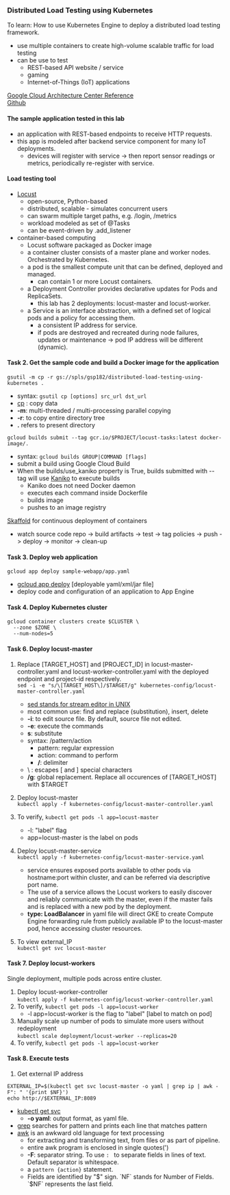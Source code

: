 ### Distributed Load Testing using Kubernetes

To learn: How to use Kubernetes Engine to deploy a distributed load testing framework.
  - use multiple containers to create high-volume scalable traffic for load testing
  - can be use to test
    - REST-based API website / service
    - gaming
    - Internet-of-Things (IoT) applications  

[Google Cloud Architecture Center Reference](https://cloud.google.com/architecture/distributed-load-testing-using-gke)  
[Github](https://github.com/GoogleCloudPlatform/distributed-load-testing-using-kubernetes)

#### The sample application tested in this lab
  - an application with REST-based endpoints to receive HTTP requests.
  - this app is modeled after backend service component for many IoT deployments.
    - devices will register with service -> then report sensor readings or metrics, periodically re-register with service.

#### Load testing tool
  - [Locust](https://locust.io/)
    - open-source, Python-based
    - distributed, scalable - simulates concurrent users 
    - can swarm multiple target paths, e.g. /login, /metrics
    - workload modeled as set of @Tasks
    - can be event-driven by .add_listener
  - container-based computing
    - Locust software packaged as Docker image
    - a container cluster consists of a master plane and worker nodes. Orchestrated by Kubernetes.
    - a pod is the smallest compute unit that can be defined, deployed and managed.
      - can contain 1 or more Locust containers.
    - a Deployment Controller provides declarative updates for Pods and ReplicaSets.
      - this lab has 2 deployments: locust-master and locust-worker.
    - a Service is an interface abstraction, with a defined set of logical pods and a policy for accessing them.  
      - a consistent IP address for service.
      - if pods are destroyed and recreated during node failures, updates or maintenance
          -> pod IP address will be different (dynamic).

#### Task 2. Get the sample code and build a Docker image for the application
`gsutil -m cp -r gs://spls/gsp182/distributed-load-testing-using-kubernetes .`
  - syntax: `gsutil cp [options] src_url dst_url`
  - [cp](https://cloud.google.com/storage/docs/gsutil/commands/cp) : copy data
  - **-m**: multi-threaded / multi-processing parallel copying
  - **-r**: to copy entire directory tree
  - **.** refers to present directory  

`gcloud builds submit --tag gcr.io/$PROJECT/locust-tasks:latest docker-image/.`
  - syntax: `gcloud builds GROUP|COMMAND [flags]`
  - submit a build using Google Cloud Build
  - When the builds/use_kaniko property is True, builds submitted with --tag will use [Kaniko](https://github.com/GoogleContainerTools/kaniko) to execute builds
    - Kaniko does not need Docker daemon
    - executes each command inside Dockerfile
    - builds image
    - pushes to an image registry

[Skaffold](https://skaffold.dev/) for continuous deployment of containers
  - watch source code repo -> build artifacts -> test -> tag policies -> push -> deploy -> monitor -> clean-up

#### Task 3. Deploy web application
`gcloud app deploy sample-webapp/app.yaml`
  - [gcloud app deploy](https://cloud.google.com/sdk/gcloud/reference/app/deploy) [deployable yaml/xml/jar file]
  - deploy code and configuration of an application to App Engine

#### Task 4. Deploy Kubernetes cluster
```
gcloud container clusters create $CLUSTER \
  --zone $ZONE \
  --num-nodes=5
```

#### Task 6. Deploy locust-master
1. Replace [TARGET_HOST] and [PROJECT_ID] in locust-master-controller.yaml and locust-worker-controller.yaml with the deployed endpoint and project-id respectively.  
  `sed -i -e "s/\[TARGET_HOST\]/$TARGET/g" kubernetes-config/locust-master-controller.yaml`
    - [sed stands for stream editor in UNIX](https://www.educba.com/sed-command-in-unix/)
    - most common use: find and replace (substitution), insert, delete
    - **-i**: to edit source file. By default, source file not edited. 
    - **-e**: execute the commands
    - **s**: substitute
    - syntax: /pattern/action
      - pattern: regular expression
      - action: command to perform
      - **/**: delimiter
    - \ : escapes [ and ] special characters
    - **/g**: global replacement. Replace all occurences of [TARGET_HOST] with $TARGET 

2. Deploy locust-master  
`kubectl apply -f kubernetes-config/locust-master-controller.yaml`  

3. To verify, `kubectl get pods -l app=locust-master`  
    - -l: "label" flag
    - app=locust-master is the label on pods  
4. Deploy locust-master-service  
`kubectl apply -f kubernetes-config/locust-master-service.yaml`
    - service ensures exposed ports available to other pods via hostname:port within cluster, and can be referred via descriptive port name.
    -  The use of a service allows the Locust workers to easily discover and reliably communicate with the master, even if the master fails and is replaced with a new pod by the deployment. 
    - __type: LoadBalancer__ in yaml file will direct GKE to create Compute Engine forwarding rule from publicly available IP to the locust-master pod, hence accessing cluster resources.
5. To view external_IP  
`kubectl get svc locust-master`

#### Task 7. Deploy locust-workers
Single deployment, multiple pods across entire cluster.  
1. Deploy locust-worker-controller  
`kubectl apply -f kubernetes-config/locust-worker-controller.yaml`  
2. To verify, `kubectl get pods -l app=locust-worker`
    - -l app=locust-worker is the flag to "label" [label to match on pod]
3. Manually scale up number of pods to simulate more users without redeployment  
`kubectl scale deployment/locust-worker --replicas=20`
4. To verify, `kubectl get pods -l app=locust-worker`

#### Task 8. Execute tests
1. Get external IP address
```
EXTERNAL_IP=$(kubectl get svc locust-master -o yaml | grep ip | awk -F": " '{print $NF}')
echo http://$EXTERNAL_IP:8089
```
- [kubectl get svc](https://kubernetes.io/docs/reference/generated/kubectl/kubectl-commands#get) 
  - **-o yaml**: output format, as yaml file.
- [grep](https://www.man7.org/linux/man-pages/man1/grep.1.html) searches for pattern and prints each line that matches pattern
- [awk](https://www.howtogeek.com/562941/how-to-use-the-awk-command-on-linux/) is an awkward old language for text processing
  - for extracting and transforming text, from files or as part of pipeline.
  - entire awk program is enclosed in single quotes(')
  - **-F**: separator string. To use `: ` to separate fields in lines of text. Default separator is whitespace.
  - a `pattern {action}` statement.
  - Fields are identified by "$" sign. `NF` stands for Number of Fields. `$NF` represents the last field.
  
